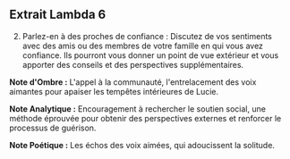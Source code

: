 ## Extrait Lambda 6

2. Parlez-en à des proches de confiance : Discutez de vos sentiments avec des amis ou des membres de votre famille en qui vous avez confiance. Ils pourront vous donner un point de vue extérieur et vous apporter des conseils et des perspectives supplémentaires.

**Note d'Ombre :** L'appel à la communauté, l'entrelacement des voix aimantes pour apaiser les tempêtes intérieures de Lucie.

**Note Analytique :** Encouragement à rechercher le soutien social, une méthode éprouvée pour obtenir des perspectives externes et renforcer le processus de guérison.

**Note Poétique :** Les échos des voix aimées, qui adoucissent la solitude.
